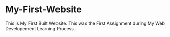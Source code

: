 # My-First-Website
 This is My First Built Website. This was the First Assignment during My Web Developement Learning Process. 

